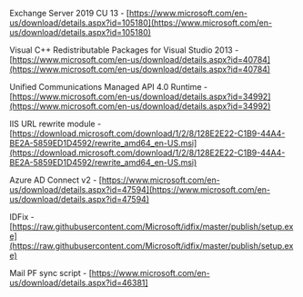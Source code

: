 Exchange Server 2019 CU 13 - [https://www.microsoft.com/en-us/download/details.aspx?id=105180](https://www.microsoft.com/en-us/download/details.aspx?id=105180)

Visual C++ Redistributable Packages for Visual Studio 2013 - [https://www.microsoft.com/en-us/download/details.aspx?id=40784](https://www.microsoft.com/en-us/download/details.aspx?id=40784)

Unified Communications Managed API 4.0 Runtime - [https://www.microsoft.com/en-us/download/details.aspx?id=34992](https://www.microsoft.com/en-us/download/details.aspx?id=34992)

IIS URL rewrite module - [https://download.microsoft.com/download/1/2/8/128E2E22-C1B9-44A4-BE2A-5859ED1D4592/rewrite_amd64_en-US.msi](https://download.microsoft.com/download/1/2/8/128E2E22-C1B9-44A4-BE2A-5859ED1D4592/rewrite_amd64_en-US.msi)

Azure AD Connect v2 - [https://www.microsoft.com/en-us/download/details.aspx?id=47594](https://www.microsoft.com/en-us/download/details.aspx?id=47594)

IDFix - [https://raw.githubusercontent.com/Microsoft/idfix/master/publish/setup.exe](https://raw.githubusercontent.com/Microsoft/idfix/master/publish/setup.exe)

Mail PF sync script - [https://www.microsoft.com/en-us/download/details.aspx?id=46381]
